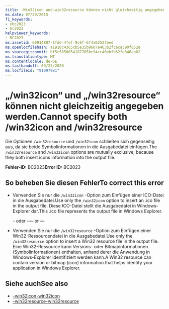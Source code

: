```yaml
---
title: -Win32icon und-win32resource können nicht gleichzeitig angegeben werden.
ms.date: 07/20/2015
f1_keywords:
- vbc2023
- bc2023
helpviewer_keywords:
- BC2023
ms.assetid: 60914807-1fde-4fef-9c6f-6f4a62527eed
ms.openlocfilehash: a1918c4365cb5e35b9607a463b2fcaca390f852e
ms.sourcegitcommit: bf5c5850654187705bc94cc40ebfb62fe346ab02
ms.translationtype: MT
ms.contentlocale: de-DE
ms.lasthandoff: 09/23/2020
ms.locfileid: "91097981"
---
```

# <a name="cannot-specify-both-win32icon-and-win32resource"></a><span data-ttu-id="37331-102">„/win32icon“ und „/win32resource“ können nicht gleichzeitig angegeben werden.</span><span class="sxs-lookup"><span data-stu-id="37331-102">Cannot specify both /win32icon and /win32resource</span></span>

<span data-ttu-id="37331-103">Die Optionen `/win32resource` und `/win32icon` schließen sich gegenseitig aus, da sie beide Symbolinformationen in die Ausgabedatei einfügen.</span><span class="sxs-lookup"><span data-stu-id="37331-103">The `/win32resource` and `/win32icon` options are mutually exclusive, because they both insert icons information into the output file.</span></span>  
  
 <span data-ttu-id="37331-104">**Fehler-ID:** BC2023</span><span class="sxs-lookup"><span data-stu-id="37331-104">**Error ID:** BC2023</span></span>  
  
## <a name="to-correct-this-error"></a><span data-ttu-id="37331-105">So beheben Sie diesen Fehler</span><span class="sxs-lookup"><span data-stu-id="37331-105">To correct this error</span></span>  
  
- <span data-ttu-id="37331-106">Verwenden Sie nur die `/win32icon` -Option zum Einfügen einer ICO-Datei in die Ausgabedatei.</span><span class="sxs-lookup"><span data-stu-id="37331-106">Use only the `/win32icon` option to insert an .ico file in the output file.</span></span> <span data-ttu-id="37331-107">Diese ICO-Datei stellt die Ausgabedatei in Windows-Explorer dar.</span><span class="sxs-lookup"><span data-stu-id="37331-107">This .ico file represents the output file in Windows Explorer.</span></span>  
  
     <span data-ttu-id="37331-108">\- oder -</span><span class="sxs-lookup"><span data-stu-id="37331-108">— or —</span></span>  
  
- <span data-ttu-id="37331-109">Verwenden Sie nur die `/win32resource` -Option zum Einfügen einer Win32-Ressourcendatei in die Ausgabedatei.</span><span class="sxs-lookup"><span data-stu-id="37331-109">Use only the `/win32resource` option to insert a Win32 resource file in the output file.</span></span> <span data-ttu-id="37331-110">Eine Win32-Ressource kann Versions- oder Bitmapinformationen (Symbolinformationen) enthalten, anhand derer die Anwendung in Windows-Explorer identifiziert werden kann.</span><span class="sxs-lookup"><span data-stu-id="37331-110">A Win32 resource can contain version or bitmap (icon) information that helps identify your application in Windows Explorer.</span></span>  
  
## <a name="see-also"></a><span data-ttu-id="37331-111">Siehe auch</span><span class="sxs-lookup"><span data-stu-id="37331-111">See also</span></span>

- [<span data-ttu-id="37331-112">-win32icon</span><span class="sxs-lookup"><span data-stu-id="37331-112">-win32icon</span></span>](../reference/command-line-compiler/win32icon.md)
- [<span data-ttu-id="37331-113">-win32resource</span><span class="sxs-lookup"><span data-stu-id="37331-113">-win32resource</span></span>](../reference/command-line-compiler/win32resource.md)
